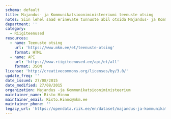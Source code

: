 ```yaml
---
schema: default
title: Majandus- ja Kommunikatsiooniministeeriumi teenuste otsing
notes: Siin lehel saad erinevate tunnuste abil otsida Majandus- ja Kommunikatsiooniministeeriumi haldusala teenuseid.
department: ''
category:
  - Riigiteenused
resources:
  - name: Teenuste otsing
    url: 'https://www.mkm.ee/et/teenuste-otsing'
    format: HTML
  - name: API
    url: 'https://www.riigiteenused.ee/api/et/all'
    format: JSON
license: 'http://creativecommons.org/licenses/by/3.0/'
update_freq: ''
date_issued: 27/08/2015
date_modified: 27/08/2015
organization: Majandus -ja Kommunikatsiooniministeerium
maintainer_name: Risto Hinno
maintainer_email: Risto.Hinno@mkm.ee
maintainer_phone: ''
legacy_url: 'https://opendata.riik.ee/en/dataset/majandus-ja-kommunikatsiooniministeeriumi-teenuste-otsing'
---
```

